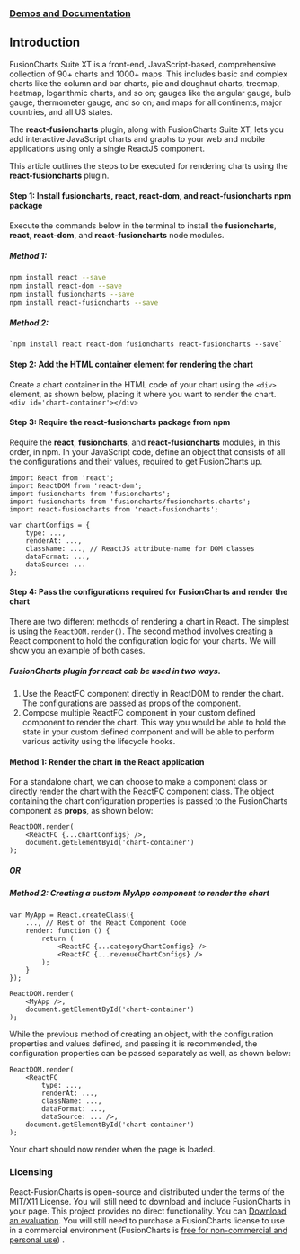 ### [Demos and Documentation](http://fusioncharts.github.io/react-fusioncharts-component/)

## Introduction

FusionCharts Suite XT is a front-end, JavaScript-based, comprehensive collection of 90+ charts and  1000+ maps. This includes basic and complex charts like the column and bar charts, pie and doughnut charts, treemap, heatmap, logarithmic charts, and so on; gauges like the angular gauge, bulb gauge, thermometer gauge, and so on; and maps for all continents, major countries, and all US states.

The **react-fusioncharts** plugin, along with FusionCharts Suite XT, lets you add interactive JavaScript charts and graphs to your web and mobile applications using only a single ReactJS component.

This article outlines the steps to be executed for rendering charts using the **react-fusioncharts** plugin.

#### Step 1: Install **fusioncharts**, **react**, **react-dom**, and **react-fusioncharts** npm package
Execute the commands below in the terminal to install the **fusioncharts**, **react**, **react-dom**, and **react-fusioncharts** node modules.

##### Method 1:
```sh
npm install react --save
npm install react-dom --save
npm install fusioncharts --save
npm install react-fusioncharts --save
```

##### Method 2:
    `npm install react react-dom fusioncharts react-fusioncharts --save`

#### Step 2: Add the HTML container element for rendering the chart

Create a chart container in the HTML code of your chart using the `<div>` element, as shown below, placing it where you want to render the chart.
    `<div id='chart-container'></div>`

#### Step 3: Require the react-fusioncharts package from npm

Require the **react**, **fusioncharts**, and **react-fusioncharts** modules, in this order, in npm. In your JavaScript code, define an object that consists of all the configurations and their values, required to get FusionCharts up. 
```
import React from 'react';
import ReactDOM from 'react-dom';
import fusioncharts from 'fusioncharts';
import fusioncharts from 'fusioncharts/fusioncharts.charts';
import react-fusioncharts from 'react-fusioncharts';

var chartConfigs = {
    type: ...,
    renderAt: ...,
    className: ..., // ReactJS attribute-name for DOM classes
    dataFormat: ...,
    dataSource: ...
};
```

#### Step 4: Pass the configurations required for FusionCharts and render the chart
There are two different methods of rendering a chart in React. The simplest is using the `ReactDOM.render()`. The second method involves creating a React component to hold the configuration logic for your charts. We will show you an example of both cases.

##### FusionCharts plugin for react cab be used in two ways.
1. Use the ReactFC component directly in ReactDOM to render the chart.  The configurations are passed as props of the component.
2. Compose multiple ReactFC component in your custom defined component to render the chart. This way you would be able to hold the state in your custom defined component and will be able to perform various activity using the lifecycle hooks. 

#### Method 1: Render the chart in the React application
For a standalone chart, we can choose to make a component class or directly render the chart with the ReactFC component class. The object containing the chart configuration properties is passed to the FusionCharts component as **props**, as shown below:
```
ReactDOM.render(
    <ReactFC {...chartConfigs} />,
    document.getElementById('chart-container')
);
```
##### OR
##### Method 2: Creating a custom MyApp component to render the chart

```
var MyApp = React.createClass({
    ..., // Rest of the React Component Code
    render: function () {
        return (
            <ReactFC {...categoryChartConfigs} />
            <ReactFC {...revenueChartConfigs} />
        );
    }
});

ReactDOM.render(
    <MyApp />,
    document.getElementById('chart-container')
);
```
While the previous method of creating an object, with the configuration properties and values defined, and passing it is recommended, the configuration properties can be passed separately as well, as shown below:
```
ReactDOM.render(
    <ReactFC
        type: ...,
        renderAt: ...,
        className: ...,
        dataFormat: ...,
        dataSource: ... />,
    document.getElementById('chart-container')
);
```
Your chart should now render when the page is loaded.

### Licensing
React-FusionCharts is open-source and distributed under the terms of the MIT/X11 License. You will still need to download and include FusionCharts in your page. This project provides no direct functionality. You can [Download an evaluation](http://fusioncharts.com/download/). You will still need to purchase a FusionCharts license to use in a commercial environment (FusionCharts is [free for non-commercial and personal use](http://www.fusioncharts.com/download/free/)) .
